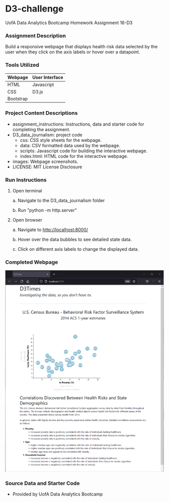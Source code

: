 # D3-challenge
UofA Data Analytics Bootcamp Homework Assignment 16-D3

### Assignment Description
Build a responsive webpage that displays health risk data selected by the user when they click on the axis labels or hover over a datapoint.

### Tools Utilized
| Webpage | User Interface |
|----------|----------|
| HTML | Javascript |
| CSS | D3.js |
| Bootstrap |  |

### Project Content Descriptions
* assignment_instructions: Instructions, data and starter code for completing the assignment.
* D3_data_journalism: project code
    * css: CSS style sheets for the webpage.
    * data: CSV formatted data used by the webpage.
    * scripts: Javascript code for building the interactive webpage.
    * index.html: HTML code for the interactive webpage.
* images: Webpage screenshots.
* LICENSE: MIT License Disclosure

### Run Instructions
1. Open terminal
    
    a. Navigate to the D3_data_journalism folder
    
    b. Run "python -m http.server" 

2. Open browser

    a. Navigate to <a href="http://localhost:8000/" target="_blank">http://localhost:8000/</a>
    
    b. Hover over the data bubbles to see detailed state data.
    
    c. Click on different axis labels to change the displayed data.

### Completed Webpage
![Load Webpage](images/webpage_load.png)

### Source Data and Starter Code
* Provided by UofA Data Analytics Bootcamp